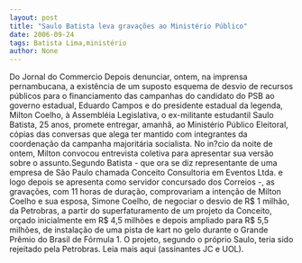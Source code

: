 ```yaml
---
layout: post
title: "Saulo Batista leva gravações ao Ministério Público"
date: 2006-09-24
tags: Batista Lima,ministério
author: None
---
```

Do Jornal do Commercio
Depois denunciar, ontem, na imprensa pernambucana, a existência de um suposto esquema de desvio de recursos públicos para o financiamento das campanhas do candidato do PSB ao governo estadual, Eduardo Campos e do presidente estadual da legenda, Milton Coelho, à Assembléia Legislativa, o ex-militante estudantil Saulo Batista, 25 anos, promete entregar, amanhã, ao Ministério Público Eleitoral, cópias das conversas que alega ter mantido com integrantes da coordenação da campanha majoritária socialista. No in?cio da noite de ontem, Milton convocou entrevista coletiva para apresentar sua versão sobre o assunto.Segundo Batista - que ora se diz representante de uma empresa de São Paulo chamada Conceito Consultoria em Eventos Ltda. e logo depois se apresenta como servidor concursado dos Correios -, as gravações, com 11 horas de duração, comprovariam a intenção de Milton Coelho e sua esposa, Simone Coelho, de negociar o desvio de R$ 1 milhão, da Petrobras, a partir do superfaturamento de um projeto da Conceito, orçado inicialmente em R$ 4,5 milhões e depois ampliado para R$ 5,5 milhões, de instalação de uma pista de kart no gelo durante o Grande Prêmio do Brasil de Fórmula 1. O projeto, segundo o próprio Saulo, teria sido rejeitado pela Petrobras.
Leia mais aqui (assinantes JC e UOL). 